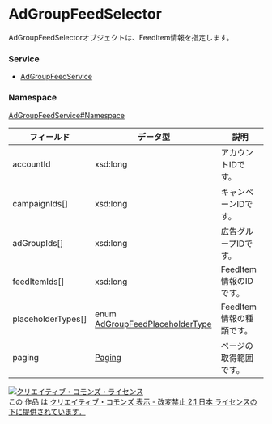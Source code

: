 # AdGroupFeedSelector
AdGroupFeedSelectorオブジェクトは、FeedItem情報を指定します。

### Service
+ [AdGroupFeedService](../../services/AdGroupFeedService.md)

### Namespace
[AdGroupFeedService#Namespace](../../services/AdGroupFeedService.md#namespace)

| フィールド | データ型 | 説明 |
|---|---|---|
| accountId| xsd:long| アカウントIDです。 |
| campaignIds[]| xsd:long| キャンペーンIDです。 |
| adGroupIds[]| xsd:long| 広告グループIDです。 |
| feedItemIds[]| xsd:long| FeedItem情報のIDです。 |
| placeholderTypes[]| enum <a href="AdGroupFeedPlaceholderType.md">AdGroupFeedPlaceholderType</a>| FeedItem情報の種類です。 |
| paging| <a href="../Common/Paging.md">Paging</a>| ページの取得範囲です。|

<a rel="license" href="http://creativecommons.org/licenses/by-nd/2.1/jp/"><img alt="クリエイティブ・コモンズ・ライセンス" style="border-width:0" src="https://i.creativecommons.org/l/by-nd/2.1/jp/88x31.png" /></a><br />この 作品 は <a rel="license" href="http://creativecommons.org/licenses/by-nd/2.1/jp/">クリエイティブ・コモンズ 表示 - 改変禁止 2.1 日本 ライセンスの下に提供されています。</a>
